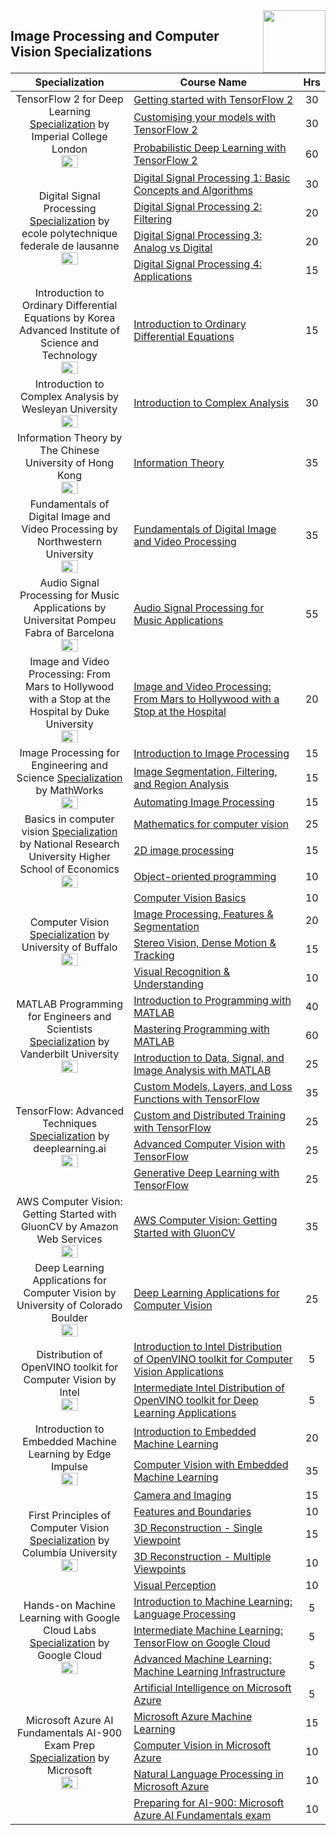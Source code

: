 <img align="right" width="100" src="https://github.com/cs-MohamedAyman/Coursera-Specializations/blob/master/organizations-logos/coursera.jpg">

## Image Processing and Computer Vision Specializations

<table>
    <thead>
        <tr>
            <th width="40%">Specialization</th>
            <th width="60%">Course Name</th>
            <th>Hrs</th>
        </tr>
    </thead>
    <tbody>
            <tr>
                <td rowspan=3 align=center>
TensorFlow 2 for Deep Learning  
<a href="https://www.coursera.org/specializations/tensorflow2-deeplearning">Specialization</a> by Imperial College London<br>
<img src="https://github.com/cs-MohamedAyman/Coursera-Specializations/blob/master/organizations-logos/imperial%20college%20london.jpg" width="40%">
                </td>
                <td><a href="https://www.coursera.org/learn/getting-started-with-tensor-flow2">Getting started with TensorFlow 2</a></td>
                <td align="center">30</td>
            </tr>
            <tr>
                <td><a href="https://www.coursera.org/learn/customising-models-tensorflow2">Customising your models with TensorFlow 2</a></td>
                <td align="center">30</td>
            </tr>
            <tr>
                <td><a href="https://www.coursera.org/learn/probabilistic-deep-learning-with-tensorflow2">Probabilistic Deep Learning with TensorFlow 2</a></td>
                <td align="center">60</td>
            </tr>
            <tr>
                <td rowspan=4 align=center>
Digital Signal Processing  
<a href="https://www.coursera.org/specializations/digital-signal-processing">Specialization</a> by ecole polytechnique federale de lausanne<br>
<img src="https://github.com/cs-MohamedAyman/Coursera-Specializations/blob/master/organizations-logos/ecole%20polytechnique%20federale%20de%20lausanne.jpg" width="40%">
                </td>
                <td><a href="https://www.coursera.org/learn/dsp1">Digital Signal Processing 1: Basic Concepts and Algorithms</a></td>
                <td align="center">30</td>
            </tr>
            <tr>
                <td><a href="https://www.coursera.org/learn/dsp2">Digital Signal Processing 2: Filtering</a></td>
                <td align="center">20</td>
            </tr>
            <tr>
                <td><a href="https://www.coursera.org/learn/dsp3">Digital Signal Processing 3: Analog vs Digital</a></td>
                <td align="center">20</td>
            </tr>
            <tr>
                <td><a href="https://www.coursera.org/learn/dsp4">Digital Signal Processing 4: Applications</a></td>
                <td align="center">15</td>
            </tr>
            <tr>
                <td rowspan=1 align=center>
Introduction to Ordinary Differential Equations by Korea Advanced Institute of Science and Technology<br>
<img src="https://github.com/cs-MohamedAyman/Coursera-Specializations/blob/master/organizations-logos/korea%20advanced%20institute%20of%20science%20and%20technology.jpg" width="40%">
                </td>
                <td><a href="https://www.coursera.org/learn/ordinary-differential-equations">Introduction to Ordinary Differential Equations</a></td>
                <td align="center">15</td>
            </tr>
            <tr>
                <td rowspan=1 align=center>
Introduction to Complex Analysis by Wesleyan University<br>
<img src="https://github.com/cs-MohamedAyman/Coursera-Specializations/blob/master/organizations-logos/wesleyan%20university.jpg" width="40%">
                </td>
                <td><a href="https://www.coursera.org/learn/complex-analysis">Introduction to Complex Analysis</a></td>
                <td align="center">30</td>
            </tr>
            <tr>
                <td rowspan=1 align=center>
Information Theory by The Chinese University of Hong Kong<br>
<img src="https://github.com/cs-MohamedAyman/Coursera-Specializations/blob/master/organizations-logos/the%20chinese%20university%20of%20hong%20kong.jpg" width="40%">
                </td>
                <td><a href="https://www.coursera.org/learn/information-theory">Information Theory</a></td>
                <td align="center">35</td>
            </tr>
            <tr>
                <td rowspan=1 align=center>
Fundamentals of Digital Image and Video Processing by Northwestern University<br>
<img src="https://github.com/cs-MohamedAyman/Coursera-Specializations/blob/master/organizations-logos/northwestern%20university.jpg" width="40%">
                </td>
                <td><a href="https://www.coursera.org/learn/digital">Fundamentals of Digital Image and Video Processing</a></td>
                <td align="center">35</td>
            </tr>
            <tr>
                <td rowspan=1 align=center>
Audio Signal Processing for Music Applications by Universitat Pompeu Fabra of Barcelona<br>
<img src="https://github.com/cs-MohamedAyman/Coursera-Specializations/blob/master/organizations-logos/universitat%20pompeu%20fabra%20of%20barcelona.jpg" width="40%">
                </td>
                <td><a href="https://www.coursera.org/learn/audio-signal-processing">Audio Signal Processing for Music Applications</a></td>
                <td align="center">55</td>
            </tr>
            <tr>
                <td rowspan=1 align=center>
Image and Video Processing: From Mars to Hollywood with a Stop at the Hospital by Duke University<br>
<img src="https://github.com/cs-MohamedAyman/Coursera-Specializations/blob/master/organizations-logos/duke%20university.jpg" width="40%">
                </td>
                <td><a href="https://www.coursera.org/learn/image-processing">Image and Video Processing: From Mars to Hollywood with a Stop at the Hospital</a></td>
                <td align="center">20</td>
            </tr>
            <tr>
                <td rowspan=3 align=center>
Image Processing for Engineering and Science  
<a href="https://www.coursera.org/specializations/image-processing">Specialization</a> by MathWorks<br>
<img src="https://github.com/cs-MohamedAyman/Coursera-Specializations/blob/master/organizations-logos/mathworks.jpg" width="40%">
                </td>
                <td><a href="https://www.coursera.org/learn/introduction-image-processing">Introduction to Image Processing</a></td>
                <td align="center">15</td>
            </tr>
            <tr>
                <td><a href="https://www.coursera.org/learn/image-segmentation">Image Segmentation, Filtering, and Region Analysis</a></td>
                <td align="center">15</td>
            </tr>
            <tr>
                <td><a href="https://www.coursera.org/learn/automating-image-processing">Automating Image Processing</a></td>
                <td align="center">15</td>
            </tr>
            <tr>
                <td rowspan=3 align=center>
Basics in computer vision  
<a href="https://www.coursera.org/specializations/basics-in-computer-vision">Specialization</a> by National Research University Higher School of Economics<br>
<img src="https://github.com/cs-MohamedAyman/Coursera-Specializations/blob/master/organizations-logos/national%20research%20university%20higher%20school%20of%20economics.jpg" width="40%">
                </td>
                <td><a href="https://www.coursera.org/learn/mathematics-for-computer-vision">Mathematics for computer vision</a></td>
                <td align="center">25</td>
            </tr>
            <tr>
                <td><a href="https://www.coursera.org/learn/2d-image-processing">2D image processing</a></td>
                <td align="center">15</td>
            </tr>
            <tr>
                <td><a href="https://www.coursera.org/learn/object-orient-programming">Object-oriented programming</a></td>
                <td align="center">10</td>
            </tr>
            <tr>
                <td rowspan=4 align=center>
Computer Vision  
<a href="https://www.coursera.org/specializations/computervision">Specialization</a> by University of Buffalo<br>
<img src="https://github.com/cs-MohamedAyman/Coursera-Specializations/blob/master/organizations-logos/university%20of%20buffalo.jpg" width="40%">
                </td>
                <td><a href="https://www.coursera.org/learn/computer-vision-basics">Computer Vision Basics</a></td>
                <td align="center">10</td>
            </tr>
            <tr>
                <td><a href="https://www.coursera.org/learn/computervision-imageprocessing">Image Processing, Features & Segmentation</a></td>
                <td align="center">20</td>
            </tr>
            <tr>
                <td><a href="https://www.coursera.org/learn/stereovision-motion-tracking">Stereo Vision, Dense Motion & Tracking</a></td>
                <td align="center">15</td>
            </tr>
            <tr>
                <td><a href="https://www.coursera.org/learn/visual-recognition">Visual Recognition & Understanding</a></td>
                <td align="center">10</td>
            </tr>
            <tr>
                <td rowspan=3 align=center>
MATLAB Programming for Engineers and Scientists  
<a href="https://www.coursera.org/specializations/matlab-programming-engineers-scientists">Specialization</a> by Vanderbilt University<br>
<img src="https://github.com/cs-MohamedAyman/Coursera-Specializations/blob/master/organizations-logos/vanderbilt%20university.jpg" width="40%">
                </td>
                <td><a href="https://www.coursera.org/learn/matlab">Introduction to Programming with MATLAB</a></td>
                <td align="center">40</td>
            </tr>
            <tr>
                <td><a href="https://www.coursera.org/learn/advanced-matlab-programming">Mastering Programming with MATLAB</a></td>
                <td align="center">60</td>
            </tr>
            <tr>
                <td><a href="https://www.coursera.org/learn/matlab-image-processing">Introduction to Data, Signal, and Image Analysis with MATLAB</a></td>
                <td align="center">25</td>
            </tr>
            <tr>
                <td rowspan=4 align=center>
TensorFlow: Advanced Techniques  
<a href="https://www.coursera.org/specializations/tensorflow-advanced-techniques">Specialization</a> by deeplearning.ai<br>
<img src="https://github.com/cs-MohamedAyman/Coursera-Specializations/blob/master/organizations-logos/deeplearning.ai.jpg" width="40%">
                </td>
                <td><a href="https://www.coursera.org/learn/custom-models-layers-loss-functions-with-tensorflow">Custom Models, Layers, and Loss Functions with TensorFlow</a></td>
                <td align="center">35</td>
            </tr>
            <tr>
                <td><a href="https://www.coursera.org/learn/custom-distributed-training-with-tensorflow">Custom and Distributed Training with TensorFlow</a></td>
                <td align="center">25</td>
            </tr>
            <tr>
                <td><a href="https://www.coursera.org/learn/advanced-computer-vision-with-tensorflow">Advanced Computer Vision with TensorFlow</a></td>
                <td align="center">25</td>
            </tr>
            <tr>
                <td><a href="https://www.coursera.org/learn/generative-deep-learning-with-tensorflow">Generative Deep Learning with TensorFlow</a></td>
                <td align="center">25</td>
            </tr>
            <tr>
                <td rowspan=1 align=center>
AWS Computer Vision: Getting Started with GluonCV by Amazon Web Services<br>
<img src="https://github.com/cs-MohamedAyman/Coursera-Specializations/blob/master/organizations-logos/amazon%20web%20services.jpg" width="40%">
                </td>
                <td><a href="https://www.coursera.org/learn/aws-computer-vision-gluoncv">AWS Computer Vision: Getting Started with GluonCV</a></td>
                <td align="center">35</td>
            </tr>
            <tr>
                <td rowspan=1 align=center>
Deep Learning Applications for Computer Vision by University of Colorado Boulder<br>
<img src="https://github.com/cs-MohamedAyman/Coursera-Specializations/blob/master/organizations-logos/university%20of%20colorado%20boulder.jpg" width="40%">
                </td>
                <td><a href="https://www.coursera.org/learn/deep-learning-computer-vision">Deep Learning Applications for Computer Vision</a></td>
                <td align="center">25</td>
            </tr>
            <tr>
                <td rowspan=2 align=center>
Distribution of OpenVINO toolkit for Computer Vision by Intel 
<br>
<img src="https://github.com/cs-MohamedAyman/Coursera-Specializations/blob/master/organizations-logos/intel.jpg" width="40%">
                </td>
                <td><a href="https://www.coursera.org/learn/intel-openvino">Introduction to Intel Distribution of OpenVINO toolkit for Computer Vision Applications</a></td>
                <td align="center">5</td>
            </tr>
            <tr>
                <td><a href="https://www.coursera.org/learn/int-openvino">Intermediate Intel Distribution of OpenVINO toolkit for Deep Learning Applications</a></td>
                <td align="center">5</td>
            </tr>
            <tr>
                <td rowspan=2 align=center>
Introduction to Embedded Machine Learning by Edge Impulse 
<br>
<img src="https://github.com/cs-MohamedAyman/Coursera-Specializations/blob/master/organizations-logos/edge%20impulse.jpg" width="40%">
                </td>
                <td><a href="https://www.coursera.org/learn/introduction-to-embedded-machine-learning">Introduction to Embedded Machine Learning</a></td>
                <td align="center">20</td>
            </tr>
            <tr>
                <td><a href="https://www.coursera.org/learn/computer-vision-with-embedded-machine-learning">Computer Vision with Embedded Machine Learning</a></td>
                <td align="center">35</td>
            </tr>
            <tr>
                <td rowspan=5 align=center>
First Principles of Computer Vision  
<a href="https://www.coursera.org/specializations/firstprinciplesofcomputervision">Specialization</a> by Columbia University<br>
<img src="https://github.com/cs-MohamedAyman/Coursera-Specializations/blob/master/organizations-logos/columbia%20university.jpg" width="40%">
                </td>
                <td><a href="https://www.coursera.org/learn/cameraandimaging">Camera and Imaging</a></td>
                <td align="center">15</td>
            </tr>
            <tr>
                <td><a href="https://www.coursera.org/learn/features-and-boundaries">Features and Boundaries</a></td>
                <td align="center">10</td>
            </tr>
            <tr>
                <td><a href="https://www.coursera.org/learn/3d-reconstruction---single-viewpoint">3D Reconstruction - Single Viewpoint</a></td>
                <td align="center">15</td>
            </tr>
            <tr>
                <td><a href="https://www.coursera.org/learn/3d-reconstruction-multiple-viewpoints">3D Reconstruction - Multiple Viewpoints</a></td>
                <td align="center">10</td>
            </tr>
            <tr>
                <td><a href="https://www.coursera.org/learn/perception">Visual Perception</a></td>
                <td align="center">10</td>
            </tr>
            <tr>
                <td rowspan=3 align=center>
Hands-on Machine Learning with Google Cloud Labs  
<a href="https://www.coursera.org/specializations/hands-on-machine-learning">Specialization</a> by Google Cloud<br>
<img src="https://github.com/cs-MohamedAyman/Coursera-Specializations/blob/master/organizations-logos/google%20cloud.jpg" width="40%">
                </td>
                <td><a href="https://www.coursera.org/learn/introduction-machine-learning-language-processing">Introduction to Machine Learning: Language Processing</a></td>
                <td align="center">5</td>
            </tr>
            <tr>
                <td><a href="https://www.coursera.org/learn/tensorflow-machine-learning">Intermediate Machine Learning: TensorFlow on Google Cloud</a></td>
                <td align="center">5</td>
            </tr>
            <tr>
                <td><a href="https://www.coursera.org/learn/machine-learning-infrastructure">Advanced Machine Learning: Machine Learning Infrastructure</a></td>
                <td align="center">5</td>
            </tr>
            <tr>
                <td rowspan=5 align=center>
Microsoft Azure AI Fundamentals AI-900 Exam Prep  
<a href="https://www.coursera.org/specializations/microsoft-azure-ai-900-ai-fundamentals">Specialization</a> by Microsoft<br>
<img src="https://github.com/cs-MohamedAyman/Coursera-Specializations/blob/master/organizations-logos/microsoft.jpg" width="40%">
                </td>
                <td><a href="https://www.coursera.org/learn/artificial-intelligence-microsoft-azure">Artificial Intelligence on Microsoft Azure</a></td>
                <td align="center">5</td>
            </tr>
            <tr>
                <td><a href="https://www.coursera.org/learn/microsoft-azure-machine-learning">Microsoft Azure Machine Learning</a></td>
                <td align="center">15</td>
            </tr>
            <tr>
                <td><a href="https://www.coursera.org/learn/computer-vision-microsoft-azure">Computer Vision in Microsoft Azure</a></td>
                <td align="center">10</td>
            </tr>
            <tr>
                <td><a href="https://www.coursera.org/learn/nlp-microsoft-azure">Natural Language Processing in Microsoft Azure</a></td>
                <td align="center">10</td>
            </tr>
            <tr>
                <td><a href="https://www.coursera.org/learn/microsoft-ai-900-exam-prep">Preparing for AI-900: Microsoft Azure AI Fundamentals exam</a></td>
                <td align="center">10</td>
            </tr>
    </tbody>
</table>
